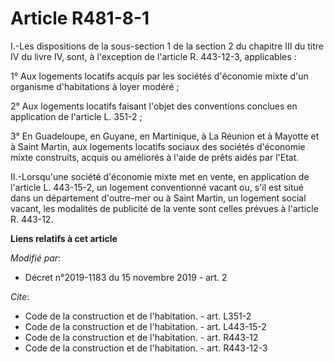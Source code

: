 # Article R481-8-1

I.-Les dispositions de la sous-section 1 de la section 2 du chapitre III du titre IV du livre IV, sont, à l'exception de
l'article R. 443-12-3, applicables : 

1° Aux logements locatifs acquis par les sociétés d'économie mixte d'un organisme d'habitations à loyer modéré ; 

2° Aux logements locatifs faisant l'objet des conventions conclues en application de l'article L. 351-2 ; 

3° En Guadeloupe, en Guyane, en Martinique, à La Réunion et à Mayotte et à Saint Martin, aux logements locatifs sociaux des
sociétés d'économie mixte construits, acquis ou améliorés à l'aide de prêts aidés par l'Etat. 

II.-Lorsqu'une société d'économie mixte met en vente, en application de l'article L. 443-15-2, un logement conventionné
vacant ou, s'il est situé dans un département d'outre-mer ou à Saint Martin, un logement social vacant, les modalités de
publicité de la vente sont celles prévues à l'article R. 443-12.

**Liens relatifs à cet article**

_Modifié par_:

  - Décret n°2019-1183 du 15 novembre 2019 - art. 2

_Cite_:

  - Code de la construction et de l'habitation. - art. L351-2
  - Code de la construction et de l'habitation. - art. L443-15-2
  - Code de la construction et de l'habitation. - art. R443-12
  - Code de la construction et de l'habitation. - art. R443-12-3
